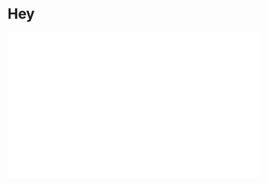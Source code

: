 # Hey

<picture>
  <source
    width="982px"
    height="292px"
    media="(prefers-color-scheme: dark)"
    srcset="https://raw.githubusercontent.com/IMXEren/rvx-builds/main/rvx-builds/logo_big_dark-bg.svg"
  >
  <source
    width="982px"
    height="292px"
    media="(prefers-color-scheme: light)"
    srcset="https://raw.githubusercontent.com/IMXEren/rvx-builds/main/rvx-builds/logo_big_light-bg.svg"
  >
  <img 
    width="982px"
    height="292px"
    alt="rvx-builds_logo"
    src="https://raw.githubusercontent.com/IMXEren/rvx-builds/main/rvx-builds/logo_big_dark-bg.svg"
  >
</picture>